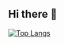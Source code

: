 ## Hi there 👋

[![Top Langs](https://github-readme-stats.vercel.app/api/top-langs/?username=audgns10&langs_count=10&layout=compact&theme=dark)](https://github.com/audgns10/audgns10)﻿
